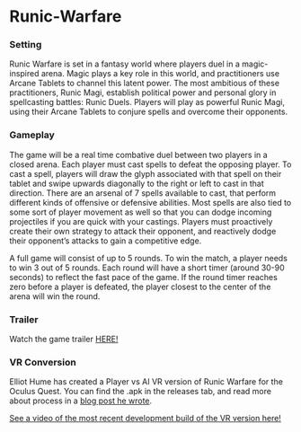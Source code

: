 # Runic-Warfare

### Setting ###
Runic Warfare is set in a fantasy world where players duel in a magic-inspired arena. Magic plays a key role in this world, and practitioners use Arcane Tablets to channel this latent power. 
The most ambitious of these practitioners, Runic Magi, establish political power and personal glory in spellcasting battles: Runic Duels. Players will play as powerful Runic Magi, using their Arcane Tablets to conjure spells and overcome their opponents.

### Gameplay ###
The game will be a real time combative duel between two players in a closed arena.
Each player must cast spells to defeat the opposing player. To cast a spell, players will draw the glyph associated with that spell on their tablet and swipe upwards diagonally to the right or left to cast in that direction.
There are an arsenal of 7 spells available to cast, that perform different kinds of offensive or defensive abilities. Most spells are also tied to some sort of player movement as well so that you can dodge incoming projectiles if you are quick with your castings.
Players must proactively create their own strategy to attack their opponent, and reactively dodge their opponent’s attacks to gain a competitive edge. 

A full game will consist of up to 5 rounds. To win the match, a player needs to win 3 out of 5 rounds. Each round will have a short timer (around 30-90 seconds) to reflect the fast pace of the game. If the round timer reaches zero before a player is defeated, the player closest to the center of the arena will win the round.

### Trailer ###
Watch the game trailer [HERE!](https://drive.google.com/file/d/1klF-dTSdYPenY6QC5KtA3V824kYMQNOJ/view?usp=sharing)



### VR Conversion ###
Elliot Hume has created a Player vs AI VR version of Runic Warfare for the Oculus Quest. You can find the .apk in the releases tab, and read more about process in a [blog post he wrote](https://elliothume.github.io/RunicWarfare/).

[See a video of the most recent development build of the VR version here!](https://drive.google.com/file/d/1uMh-VzbjQ6_ujYMGR3vqL3E0O-7hHtpv/view?usp=sharing)
